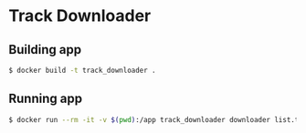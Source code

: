 # Track Downloader

## Building app
```sh
$ docker build -t track_downloader .
```

## Running app
```sh
$ docker run --rm -it -v $(pwd):/app track_downloader downloader list.txt
```

